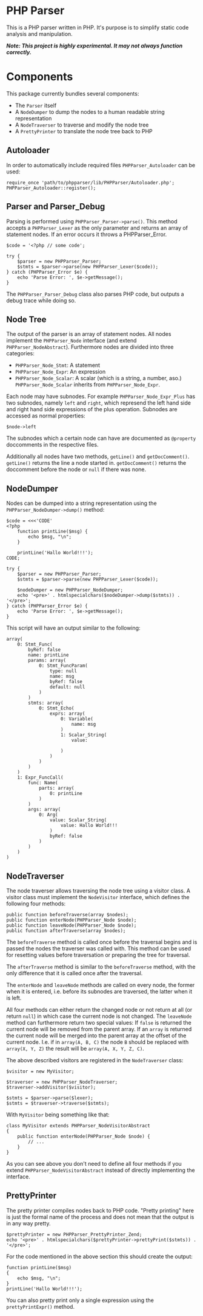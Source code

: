 PHP Parser
==========

This is a PHP parser written in PHP. It's purpose is to simplify static code analysis and
manipulation.

***Note: This project is highly experimental. It may not always function correctly.***

Components
==========

This package currently bundles several components:

 * The `Parser` itself
 * A `NodeDumper` to dump the nodes to a human readable string representation
 * A `NodeTraverser` to traverse and modify the node tree
 * A `PrettyPrinter` to translate the node tree back to PHP

Autoloader
----------

In order to automatically include required files `PHPParser_Autoloader` can be used:

    require_once 'path/to/phpparser/lib/PHPParser/Autoloader.php';
    PHPParser_Autoloader::register();

Parser and Parser_Debug
----------------------

Parsing is performed using `PHPParser_Parser->parse()`. This method accepts a `PHPParser_Lexer`
as the only parameter and returns an array of statement nodes. If an error occurs it throws a
PHPParser_Error.

    $code = '<?php // some code';

    try {
        $parser = new PHPParser_Parser;
        $stmts = $parser->parse(new PHPParser_Lexer($code));
    } catch (PHPParser_Error $e) {
        echo 'Parse Error: ', $e->getMessage();
    }

The `PHPParser_Parser_Debug` class also parses PHP code, but outputs a debug trace while doing so.

Node Tree
---------

The output of the parser is an array of statement nodes. All nodes implement the `PHPParser_Node`
interface (and extend `PHPParser_NodeAbstract`). Furthermore nodes are divided into three categories:

 * `PHPParser_Node_Stmt`: A statement
 * `PHPParser_Node_Expr`: An expression
 * `PHPParser_Node_Scalar`: A scalar (which is a string, a number, aso.)
   `PHPParser_Node_Scalar` inherits from `PHPParser_Node_Expr`.

Each node may have subnodes. For example `PHPParser_Node_Expr_Plus` has two subnodes, namely `left`
and `right`, which represend the left hand side and right hand side expressions of the plus operation.
Subnodes are accessed as normal properties:

    $node->left

The subnodes which a certain node can have are documented as `@property` doccomments in the
respective files.

Additionally all nodes have two methods, `getLine()` and `getDocComment()`.
`getLine()` returns the line a node started in.
`getDocComment()` returns the doccomment before the node or `null` if there was none.

NodeDumper
----------

Nodes can be dumped into a string representation using the `PHPParser_NodeDumper->dump()` method:

    $code = <<<'CODE'
    <?php
        function printLine($msg) {
            echo $msg, "\n";
        }

        printLine('Hallo World!!!');
    CODE;

    try {
        $parser = new PHPParser_Parser;
        $stmts = $parser->parse(new PHPParser_Lexer($code));

        $nodeDumper = new PHPParser_NodeDumper;
        echo '<pre>' . htmlspecialchars($nodeDumper->dump($stmts)) . '</pre>';
    } catch (PHPParser_Error $e) {
        echo 'Parse Error: ', $e->getMessage();
    }

This script will have an output similar to the following:

    array(
        0: Stmt_Func(
            byRef: false
            name: printLine
            params: array(
                0: Stmt_FuncParam(
                    type: null
                    name: msg
                    byRef: false
                    default: null
                )
            )
            stmts: array(
                0: Stmt_Echo(
                    exprs: array(
                        0: Variable(
                            name: msg
                        )
                        1: Scalar_String(
                            value:

                        )
                    )
                )
            )
        )
        1: Expr_FuncCall(
            func: Name(
                parts: array(
                    0: printLine
                )
            )
            args: array(
                0: Arg(
                    value: Scalar_String(
                        value: Hallo World!!!
                    )
                    byRef: false
                )
            )
        )
    )

NodeTraverser
-------------

The node traverser allows traversing the node tree using a visitor class. A visitor class must
implement the `NodeVisitor` interface, which defines the following four methods:

    public function beforeTraverse(array $nodes);
    public function enterNode(PHPParser_Node $node);
    public function leaveNode(PHPParser_Node $node);
    public function afterTraverse(array $nodes);

The `beforeTraverse` method is called once before the traversal begins and is passed the nodes the
traverser was called with. This method can be used for resetting values before traversation or
preparing the tree for traversal.

The `afterTraverse` method is similar to the `beforeTraverse` method, with the only difference that
it is called once after the traversal.

The `enterNode` and `leaveNode` methods are called on every node, the former when it is entered,
i.e. before its subnodes are traversed, the latter when it is left.

All four methods can either return the changed node or not return at all (or return `null`) in which
case the current node is not changed. The `leaveNode` method can furthermore return two special
values: If `false` is returned the current node will be removed from the parent array. If an `array`
is returned the current node will be merged into the parent array at the offset of the current node.
I.e. if in `array(A, B, C)` the node `B` should be replaced with `array(X, Y, Z)` the result will be
`array(A, X, Y, Z, C)`.

The above described visitors are registered in the `NodeTraverser` class:

    $visitor = new MyVisitor;

    $traverser = new PHPParser_NodeTraverser;
    $traverser->addVisitor($visitor);

    $stmts = $parser->parse($lexer);
    $stmts = $traverser->traverse($stmts);

With `MyVisitor` being something like that:

    class MyVisitor extends PHPParser_NodeVisitorAbstract
    {
        public function enterNode(PHPParser_Node $node) {
            // ...
        }
    }

As you can see above you don't need to define all four methods if you extend
`PHPParser_NodeVisitorAbstract` instead of directly implementing the interface.

PrettyPrinter
-------------

The pretty printer compiles nodes back to PHP code. "Pretty printing" here is just the formal
name of the process and does not mean that the output is in any way pretty.

    $prettyPrinter = new PHPParser_PrettyPrinter_Zend;
    echo '<pre>' . htmlspecialchars($prettyPrinter->prettyPrint($stmts)) . '</pre>';

For the code mentioned in the above section this should create the output:

    function printLine($msg)
    {
        echo $msg, "\n";
    }
    printLine('Hallo World!!!');

You can also pretty print only a single expression using the `prettyPrintExpr()` method.